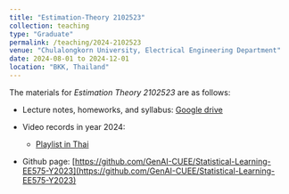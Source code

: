 ```yaml
---
title: "Estimation-Theory 2102523"
collection: teaching
type: "Graduate"
permalink: /teaching/2024-2102523
venue: "Chulalongkorn University, Electrical Engineering Department"
date: 2024-08-01 to 2024-12-01 
location: "BKK, Thailand"
---
```


The materials for *Estimation Theory 2102523* are as follows:

- Lecture notes, homeworks, and syllabus: [Google drive](https://drive.google.com/drive/folders/1ay16iXuyqeCj_OQwCk_2MEGkXoVsAEs1)

- Video records in year 2024: 
    - [Playlist in Thai](https://www.youtube.com/watch?v=CN9PYp1fJQA&list=PLYrwEv08Hcch17uZ1Ho7QBejvGx61KnQ9)

- Github page: [https://github.com/GenAI-CUEE/Statistical-Learning-EE575-Y2023](https://github.com/GenAI-CUEE/Statistical-Learning-EE575-Y2023)
 